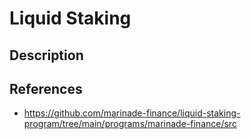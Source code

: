 # Liquid Staking


## Description


## References
- https://github.com/marinade-finance/liquid-staking-program/tree/main/programs/marinade-finance/src
